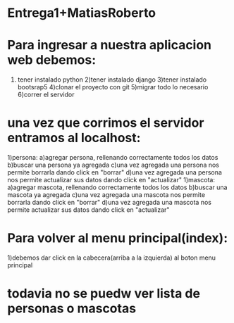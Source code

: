 # Entrega1+MatiasRoberto

# Para ingresar a nuestra aplicacion web debemos:
1) tener instalado python
2)tener instalado django
3)tener instalado bootsrap5
4)clonar el proyecto con git
5)migrar todo lo necesario
6)correr el servidor

# una vez que corrimos el servidor entramos al localhost:
1)persona:
a)agregar persona, rellenando correctamente todos los datos
b)buscar una persona ya agregada
c)una vez agregada una persona nos permite borrarla dando click en "borrar"
d)una vez agregada una persona nos permite actualizar sus datos dando click en "actualizar"
1)mascota:
a)agregar mascota, rellenando correctamente todos los datos
b)buscar una mascota ya agregada
c)una vez agregada una mascota nos permite borrarla dando click en "borrar"
d)una vez agregada una mascota nos permite actualizar sus datos dando click en "actualizar"

# Para volver al menu principal(index):
1)debemos dar click en la cabecera(arriba a la izquierda) al boton menu principal

# todavia no se puedw ver lista de personas o mascotas


